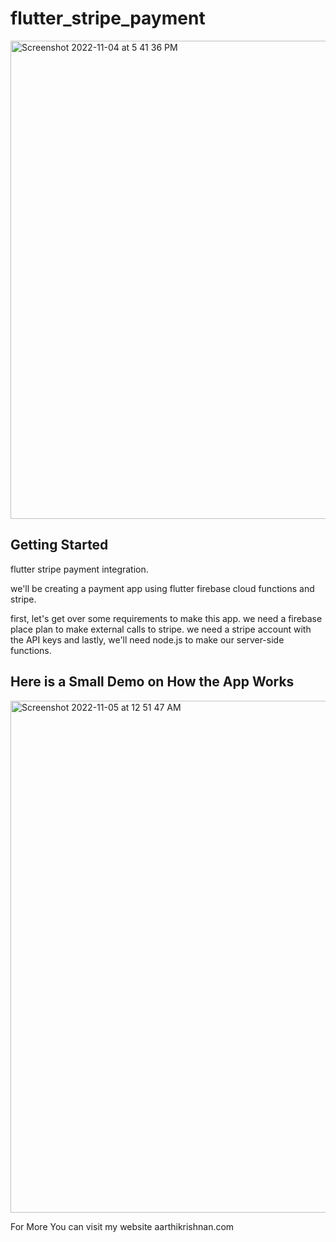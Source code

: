 # flutter_stripe_payment

<img width="765" alt="Screenshot 2022-11-04 at 5 41 36 PM" src="https://user-images.githubusercontent.com/116914004/200068435-3d99d553-e24b-4512-a5cd-74aee766f920.png">

## Getting Started

flutter stripe payment integration.

we'll be creating a payment app using flutter firebase cloud functions and stripe.

first, let's get over some requirements to make this app. we need a firebase place plan to make external calls to stripe. we need a stripe account with the API keys and lastly, we'll need node.js to make our server-side functions.


## Here is a Small Demo on How the App Works 

<img width="819" alt="Screenshot 2022-11-05 at 12 51 47 AM" src="https://user-images.githubusercontent.com/116914004/200068793-80ed44a1-845e-4150-9ee2-4776ae8effbb.png">


For More You can visit my website aarthikrishnan.com
